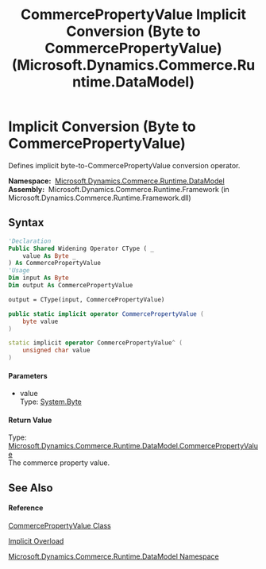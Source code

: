 ﻿---
title: CommercePropertyValue Implicit Conversion (Byte to CommercePropertyValue) (Microsoft.Dynamics.Commerce.Runtime.DataModel)
TOCTitle: Implicit Conversion (Byte to CommercePropertyValue)
ms:assetid: M:Microsoft.Dynamics.Commerce.Runtime.DataModel.CommercePropertyValue.op_Implicit(System.Byte)~Microsoft.Dynamics.Commerce.Runtime.DataModel.CommercePropertyValue
ms:mtpsurl: https://technet.microsoft.com/en-us/library/microsoft.dynamics.commerce.runtime.datamodel.commercepropertyvalue.op_implicit(v=AX.60)
ms:contentKeyID: 62214346
ms.date: 05/18/2015
mtps_version: v=AX.60
dev_langs:
- vb
- csharp
- c++
---

# Implicit Conversion (Byte to CommercePropertyValue)

Defines implicit byte-to-CommercePropertyValue conversion operator.

**Namespace:**  [Microsoft.Dynamics.Commerce.Runtime.DataModel](microsoft-dynamics-commerce-runtime-datamodel-namespace.md)  
**Assembly:**  Microsoft.Dynamics.Commerce.Runtime.Framework (in Microsoft.Dynamics.Commerce.Runtime.Framework.dll)

## Syntax

``` vb
'Declaration
Public Shared Widening Operator CType ( _
    value As Byte _
) As CommercePropertyValue
'Usage
Dim input As Byte
Dim output As CommercePropertyValue

output = CType(input, CommercePropertyValue)
```

``` csharp
public static implicit operator CommercePropertyValue (
    byte value
)
```

``` c++
static implicit operator CommercePropertyValue^ (
    unsigned char value
)
```

#### Parameters

  - value  
    Type: [System.Byte](https://technet.microsoft.com/en-us/library/yyb1w04y\(v=ax.60\))  

#### Return Value

Type: [Microsoft.Dynamics.Commerce.Runtime.DataModel.CommercePropertyValue](commercepropertyvalue-class-microsoft-dynamics-commerce-runtime-datamodel.md)  
The commerce property value.  

## See Also

#### Reference

[CommercePropertyValue Class](commercepropertyvalue-class-microsoft-dynamics-commerce-runtime-datamodel.md)

[Implicit Overload](commercepropertyvalue%C2%A0implicit-conversion-operators-microsoft-dynamics-commerce-runtime-datamodel.md)

[Microsoft.Dynamics.Commerce.Runtime.DataModel Namespace](microsoft-dynamics-commerce-runtime-datamodel-namespace.md)

